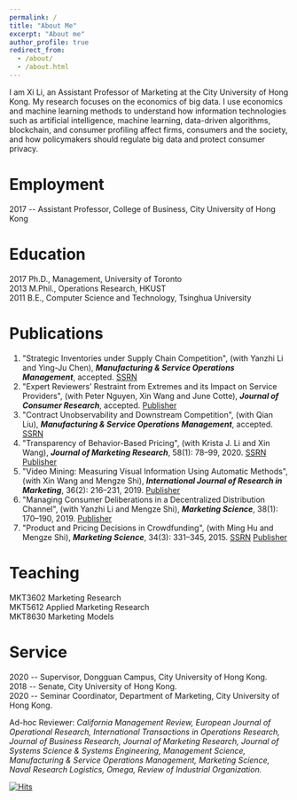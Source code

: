 ```yaml
---
permalink: /
title: "About Me"
excerpt: "About me"
author_profile: true
redirect_from: 
  - /about/
  - /about.html
---
```


I am Xi Li, an Assistant Professor of Marketing at the City University of Hong Kong. My research focuses on the economics of big data. I use economics and machine learning methods to understand how information technologies such as artificial intelligence, machine learning, data-driven algorithms, blockchain, and consumer profiling affect firms, consumers and the society, and how policymakers should regulate big data and protect consumer privacy.

Employment
======
2017 --   Assistant Professor, College of Business, City University of Hong Kong

Education
======
2017    Ph.D., Management, University of Toronto  
2013    M.Phil., Operations Research, HKUST  
2011    B.E., Computer Science and Technology, Tsinghua University

Publications
======
1. "Strategic Inventories under Supply Chain Competition", (with Yanzhi Li and Ying-Ju Chen), ***Manufacturing & Service Operations Management***, accepted. [SSRN](https://papers.ssrn.com/sol3/papers.cfm?abstract_id=3003887)
1. "Expert Reviewers’ Restraint from Extremes and its Impact on Service Providers", (with Peter Nguyen, Xin Wang and June Cotte), ***Journal of Consumer Research***, accepted. [Publisher](https://academic.oup.com/jcr/advance-article/doi/10.1093/jcr/ucaa037/5871927)
1. "Contract Unobservability and Downstream Competition", (with Qian Liu), ***Manufacturing & Service Operations Management***, accepted. [SSRN](https://papers.ssrn.com/sol3/papers.cfm?abstract_id=3339702)
1. "Transparency of Behavior-Based Pricing", (with Krista J. Li and Xin Wang), ***Journal of Marketing Research***, 58(1): 78–99, 2020. [SSRN](https://papers.ssrn.com/sol3/papers.cfm?abstract_id=3441906) [Publisher](https://journals.sagepub.com/doi/full/10.1177/0022243719881448)
1. "Video Mining: Measuring Visual Information Using Automatic Methods", (with Xin Wang and Mengze Shi), ***International Journal of Research in Marketing***, 36(2): 216–231, 2019. [Publisher](https://www.sciencedirect.com/science/article/pii/S0167811619300217)
1. "Managing Consumer Deliberations in a Decentralized Distribution Channel", (with Yanzhi Li and Mengze Shi), ***Marketing Science***, 38(1): 170–190, 2019. [Publisher](https://pubsonline.informs.org/doi/abs/10.1287/mksc.2018.1120)
1. "Product and Pricing Decisions in Crowdfunding", (with Ming Hu and Mengze Shi), ***Marketing Science***, 34(3): 331–345, 2015. [SSRN](https://papers.ssrn.com/sol3/papers.cfm?abstract_id=2405552) [Publisher](https://pubsonline.informs.org/doi/pdf/10.1287/mksc.2014.0900)


Teaching
======
MKT3602 Marketing Research  
MKT5612 Applied Marketing Research  
MKT8630 Marketing Models

Service
======
2020 --   Supervisor, Dongguan Campus, City University of Hong Kong.  
2018 --   Senate, City University of Hong Kong.  
2020 --   Seminar Coordinator, Department of Marketing, City University of Hong Kong.  

Ad-hoc Reviewer: *California Management Review, European Journal of Operational Research, International Transactions in Operations Research, Journal of Business Research, Journal of Marketing Research, Journal of Systems Science & Systems Engineering, Management Science, Manufacturing & Service Operations Management, Marketing Science, Naval Research Logistics, Omega, Review of Industrial Organization.*

[![Hits](https://hits.seeyoufarm.com/api/count/incr/badge.svg?url=https%3A%2F%2Fxitheory.github.io&count_bg=%2379C83D&title_bg=%23555555&icon=&icon_color=%23E7E7E7&title=Hits&edge_flat=false)](https://hits.seeyoufarm.com)


<script type="text/javascript" id="clustrmaps" src="//clustrmaps.com/map_v2.js?d=qYQjwHjY7SboCTxadDq9iRiUamGADfuoHTbC9hCoxYg"></script>
